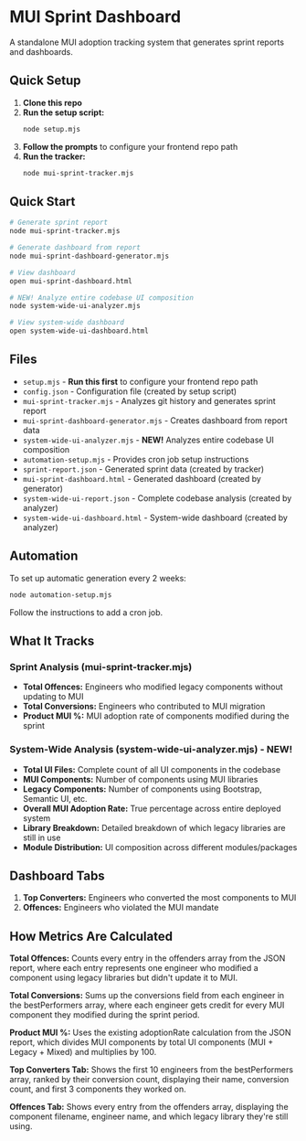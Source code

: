 # MUI Sprint Dashboard

A standalone MUI adoption tracking system that generates sprint reports and dashboards.

## Quick Setup

1. **Clone this repo**
2. **Run the setup script:**
   ```bash
   node setup.mjs
   ```
3. **Follow the prompts** to configure your frontend repo path
4. **Run the tracker:**
   ```bash
   node mui-sprint-tracker.mjs
   ```

## Quick Start

```bash
# Generate sprint report
node mui-sprint-tracker.mjs

# Generate dashboard from report
node mui-sprint-dashboard-generator.mjs

# View dashboard
open mui-sprint-dashboard.html

# NEW! Analyze entire codebase UI composition
node system-wide-ui-analyzer.mjs

# View system-wide dashboard
open system-wide-ui-dashboard.html
```

## Files

- `setup.mjs` - **Run this first** to configure your frontend repo path
- `config.json` - Configuration file (created by setup script)
- `mui-sprint-tracker.mjs` - Analyzes git history and generates sprint report
- `mui-sprint-dashboard-generator.mjs` - Creates dashboard from report data
- `system-wide-ui-analyzer.mjs` - **NEW!** Analyzes entire codebase UI composition
- `automation-setup.mjs` - Provides cron job setup instructions
- `sprint-report.json` - Generated sprint data (created by tracker)
- `mui-sprint-dashboard.html` - Generated dashboard (created by generator)
- `system-wide-ui-report.json` - Complete codebase analysis (created by analyzer)
- `system-wide-ui-dashboard.html` - System-wide dashboard (created by analyzer)

## Automation

To set up automatic generation every 2 weeks:

```bash
node automation-setup.mjs
```

Follow the instructions to add a cron job.

## What It Tracks

### Sprint Analysis (mui-sprint-tracker.mjs)
- **Total Offences:** Engineers who modified legacy components without updating to MUI
- **Total Conversions:** Engineers who contributed to MUI migration
- **Product MUI %:** MUI adoption rate of components modified during the sprint

### System-Wide Analysis (system-wide-ui-analyzer.mjs) - NEW!
- **Total UI Files:** Complete count of all UI components in the codebase
- **MUI Components:** Number of components using MUI libraries
- **Legacy Components:** Number of components using Bootstrap, Semantic UI, etc.
- **Overall MUI Adoption Rate:** True percentage across entire deployed system
- **Library Breakdown:** Detailed breakdown of which legacy libraries are still in use
- **Module Distribution:** UI composition across different modules/packages

## Dashboard Tabs

1. **Top Converters:** Engineers who converted the most components to MUI
2. **Offences:** Engineers who violated the MUI mandate

## How Metrics Are Calculated

**Total Offences:** Counts every entry in the offenders array from the JSON report, where each entry represents one engineer who modified a component using legacy libraries but didn't update it to MUI.

**Total Conversions:** Sums up the conversions field from each engineer in the bestPerformers array, where each engineer gets credit for every MUI component they modified during the sprint period.

**Product MUI %:** Uses the existing adoptionRate calculation from the JSON report, which divides MUI components by total UI components (MUI + Legacy + Mixed) and multiplies by 100.

**Top Converters Tab:** Shows the first 10 engineers from the bestPerformers array, ranked by their conversion count, displaying their name, conversion count, and first 3 components they worked on.

**Offences Tab:** Shows every entry from the offenders array, displaying the component filename, engineer name, and which legacy library they're still using.

